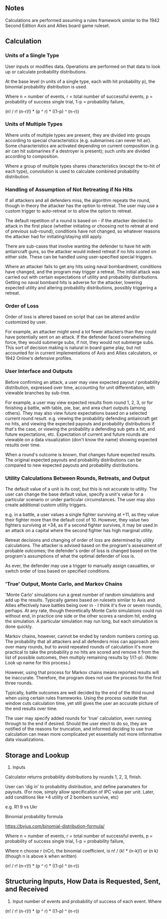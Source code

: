 ## Notes

Calculations are performed assuming a rules framework similar to the 1942 Second Edition Axis and Allies board game ruleset.

## Calculation

### Units of a Single Type

User inputs or modifies data.  Operations are performed on that data to look up or calculate probability distributions.

At the base level (n units of a single type, each with hit probability p), the binomial probability distribution is used.

Where n = number of events, r = total number of successful events, p = probability of success single trial, 1-p = probability failure,

(n! / r! (n-r)!) * (p ^ r) * ((1-p) ^ (n-r))

### Units of Multiple Types

Where units of multiple types are present, they are divided into groups according to special characteristics (e.g. submarines can never hit air).  Some characteristics are activated depending on current composition (e.g. air can hit submarines if a destroyer is present); such units are divided according to composition.

Where a group of multiple types shares characteristics (except the to-hit of each type), convolution is used to calculate combined probability distribution.

### Handling of Assumption of Not Retreating if No Hits

If all attackers and all defenders miss, the algorithm repeats the round, though in theory the attacker has the option to retreat.  The user may use a custom trigger to auto-retreat or to allow the option to retreat.

The default repetition of a round is based on - if the attacker decided to attack in the first place (whether initiating or choosing not to retreat at end of previous sub-round), conditions have not changed, so whatever reasons the attacker had for initiating/staying still apply.

There are sub-cases that involve wanting the defender to have hit with antiaircraft guns, so the attacker would indeed retreat if no hits scored on either side.  These can be handled using user-specified special triggers.

Where an attacker fails to get any hits using naval bombardment, conditions have changed, and the program may trigger a retreat.  The initial attack was carried out with certain expectations of utility and probability distributions.  Getting no naval bombard hits is adverse for the attacker, lowering expected utility and altering probability distributions, possibly triggering a retreat.

### Order of Loss

Order of loss is altered based on script that can be altered and/or customized by user.

For example, an attacker might send a lot fewer attackers than they could have potentially sent on an attack.  If the defender faced overwhelming force, they would submerge subs, if not, they would not submerge subs.  This sort of decision making is natural in board game play, but not accounted for in current implementations of Axis and Allies calculators, or 1942 Online's defensive profiles.

### User Interface and Outputs

Before confirming an attack, a user may view expected payout / probability distribution, expressed over time, accounting for unit differentiation, with viewable branches by sub-tree.

For example, a user may view expected results from round 1, 2, 3, or for finishing a battle, with table, pie, bar, and area chart outputs (among others).  They may also view future expectations based on a selected current round result.  e.g. viewing the probability defending antiaircraft get no hits, and viewing the expected payouts and probability distributions if that's the case, or viewing the probability a defending sub gets a hit, and future expectations, etc.  Expectation of current and future rounds are viewable on a data visualization (don't know the name) showing expected results over time.

When a round's outcome is known, that changes future expected results.  The original expected payouts and probability distributions can be compared to new expected payouts and probability distributions.

### Utility Calculations Between Rounds, Retreats, and Output

The default value of a unit is its cost, but this is not accurate to utility.  The user can change the base default value, specify a unit's value for a particular scenario or under particular circumstances.  The user may also create additional custom utility triggers.

e.g. in a battle, a user values a single fighter surviving at +11, as they value their fighter more than the default cost of 10.  However, they value two fighters surviving at +34, as if a second fighter survives, it may be used in an attack on a capital where the second fighter has high marginal utility.

Retreat decisions and changing of order of loss are determined by utility calculations.  The attacker is advised based on the program's assessment of probable outcomes; the defender's order of loss is changed based on the program's assumptions of what the optimal defender of loss is.

As ever, the defender may use a trigger to manually assign casualties, or switch order of loss based on specified conditions.

### 'True' Output, Monte Carlo, and Markov Chains

'Monte Carlo' simulations run a great number of random simulations and add up the results.  Typically games based on rulesets similar to Axis and Allies effectively have battles being over in - I think it's five or seven rounds, perhaps.  At any rate, though theoretically Monte Carlo simulations could run without end, in practice one side or the other scores a random hit, ending the simulation.  A particular simulation may run long, but each simulation is done quickly.

Markov chains, however, cannot be ended by random numbers coming up.  The probability that all attackers and all defenders miss can approach zero over many rounds, but to avoid repeated rounds of calculation it's more practical to take the probability p no hits are scored and remove it from the list of possible outcomes, then multiply remaining results by 1/(1-p).  (Note:  Look up name for this process.)

However, using that process for Markov chains means reported results will be inaccurate.  Therefore, the program does not use the process for the first three rounds.

Typically, battle outcomes are well decided by the end of the third round when using certain rules frameworks.  Using the process outside that window cuts calculation time, yet still gives the user an accurate picture of the end results over time.

The user may specify added rounds for 'true' calculation, even running through to the end if desired.  Should the user elect to do so, they are notified of the reasons for truncation, and informed deciding to use true calculation can mean more complicated yet essentially not more informative data visualizations.

## Storage and Lookup




1.  Inputs 

Calculator returns probability distributions by rounds 1, 2, 3, finish.

User can 'dig in' to probability distribution, and define paramaters for payouts.  (For now, simply allow specification of IPC value per unit.  Later, add conditions like +4 utility of 2 bombers survive, etc)

e.g. R1 9 vs Ukr

Binomial probability formula

https://byjus.com/binomial-distribution-formula/

Where n = number of events, r = total number of successful events, p = probability of success single trial, 1-p = probability failure,

Where n choose r (nCr), the binomial coefficient, is n! / (k! * (n-k)!) or (n k) (though n is above k when written)

(n! / r! (n-r)!) * (p ^ r) * ((1-p) ^ (n-r))


## Structuring Inputs, How Data is Requested, Sent, and Received

1.  Input number of events and probability of success of each event.  Where 

(n! / r! (n-r)!) * (p ^ r) * ((1-p) ^ (n-r))

